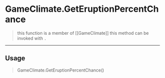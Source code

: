 # GameClimate.GetEruptionPercentChance
> this function is a member of [[GameClimate]]
> this method can be invoked with `.`
-----
## Usage
> GameClimate.GetEruptionPercentChance()
